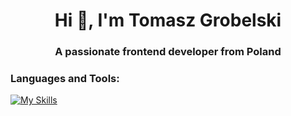 <h1 align="center">Hi 👋, I'm Tomasz Grobelski</h1>
<h3 align="center">A passionate frontend developer from Poland</h3>


<p align="left">
</p>

<h3 align="left">Languages and Tools:</h3>

[![My Skills](https://skillicons.dev/icons?i=html,css,js,nodejs,babel,webpack,vite,ts,react)](https://skillicons.dev)

